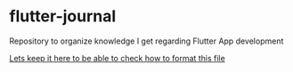 # flutter-journal
Repository to organize knowledge I get regarding Flutter App development

[Lets keep it here to be able to check how to format this file](https://guides.github.com/features/mastering-markdown/)
